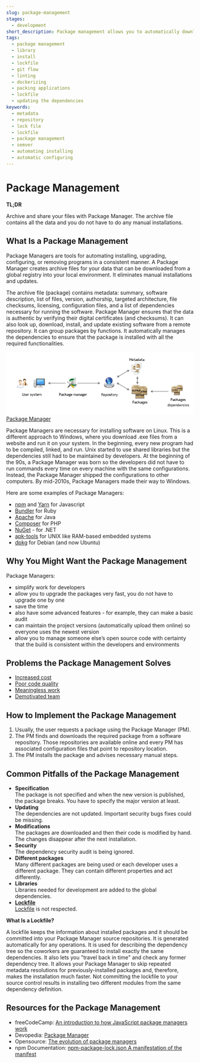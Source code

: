 ```yaml
---
slug: package-management
stages:
  - development
short_description: Package management allows you to automatically download, install, and update software using remote repositories and in a consistent manner. Package managers are software tools that eliminate maintaining the software manually.
tags:
  - package management
  - library
  - install
  - lockfile
  - git flow
  - linting
  - dockerizing
  - packing applications
  - lockfile
  - updating the dependencies
keywords:
  - metadata
  - repository
  - lock file
  - lockfile
  - package management
  - semver
  - automating installing
  - automatic configuring
---
```


# Package Management

**TL;DR**

Archive and share your files with Package Manager. The archive file contains all the data and you do not have to do any manual installations.

## What Is a Package Management

Package Managers are tools for automating installing, upgrading, configuring, or removing programs in a consistent manner. A Package Manager creates archive files for your data that can be downloaded from a global registry into your local environment. It eliminates manual installations and updates.

The archive file (package) contains metadata: summary, software description, list of files, version, authorship, targeted architecture, file checksums, licensing, configuration files, and a list of dependencies necessary for running the software. Package Manager ensures that the data is authentic by verifying their digital certificates (and checksums). It can also look up, download, install, and update existing software from a remote repository. It can group packages by functions. It automatically manages the dependencies to ensure that the package is installed with all the required functionalities.

![Package Manager](/files/package_manager.png)  
[Package Manager](https://devopedia.org/package-manager)

Package Managers are necessary for installing software on Linux. This is a different approach to Windows, where you download .exe files from a website and run it on your system. In the beginning, every new program had to be compiled, linked, and run. Unix started to use shared libraries but the dependencies still had to be maintained by developers. At the beginning of the 90s, a Package Manager was born so the developers did not have to run commands every time on every machine with the same configurations. Instead, the Package Manager shipped the configurations to other computers. By mid-2010s, Package Managers made their way to Windows.

Here are some examples of Package Managers:

- [npm](https://en.wikipedia.org/wiki/Npm) and [Yarn](https://yarnpkg.com/lang/en/) for Javascript
- [Bundler](https://bundler.io/) for Ruby
- [Apache](https://maven.apache.org/) for Java
- [Composer](https://getcomposer.org/) for PHP
- [NuGet](https://www.nuget.org/) - for .NET
- [apk-tools](http://apk-tools.sourceforge.net/) for UNIX like RAM-based embedded systems
- [dpkg](https://wiki.debian.org/Teams/Dpkg) for Debian (and now Ubuntu)

## Why You Might Want the Package Management

Package Managers:

- simplify work for developers
- allow you to upgrade the packages very fast, you do not have to upgrade one by one
- save the time
- also have some advanced features - for example, they can make a basic audit
- can maintain the project versions (automatically upload them online) so everyone uses the newest version
- allow you to manage someone else’s open source code with certainty that the build is consistent within the developers and environments

## Problems the Package Management Solves

- [Increased cost](/problems/increased-cost)
- [Poor code quality](/problems/poor-code-quality)
- [Meaningless work](/problems/meaningless-work)
- [Demotivated team](/problems/demotivated-team)

## How to Implement the Package Management

1. Usually, the user requests a package using the Package Manager (PM).
2. The PM finds and downloads the required package from a software repository. Those repositories are available online and every PM has associated configuration files that point to repository location.
3. The PM installs the package and advises necessary manual steps.

## Common Pitfalls of the Package Management

- **Specification**  
  The package is not specified and when the new version is published, the package breaks. You have to specify the major version at least.
- **Updating**  
  The dependencies are not updated. Important security bugs fixes could be missing.
- **Modifications**  
  The packages are downloaded and then their code is modified by hand. The changes disappear after the next installation.
- **Security**  
  The dependency security audit is being ignored.
- **Different packages**  
  Many different packages are being used or each developer uses a different package. They can contain different properties and act differently.
- **Libraries**  
  Libraries needed for development are added to the global dependencies.
- [**Lockfile**](/practices/lockfile)  
  [Lockfile](/practices/lockfile) is not respected.

**What Is a Lockfile?**

A lockfile keeps the information about installed packages and it should be committed into your Package Manager source repositories. It is generated automatically for any operations. It is used for describing the dependency tree so the coworkers are guaranteed to install exactly the same dependencies. It also lets you "travel back in time" and check any former dependency tree. It allows your Package Manager to skip repeated metadata resolutions for previously-installed packages and, therefore, makes the installation much faster. Not committing the lockfile to your source control results in installing two different modules from the same dependency definition.

## Resources for the Package Management

- freeCodeCamp: [An introduction to how JavaScript package managers work](https://www.freecodecamp.org/news/javascript-package-managers-101-9afd926add0a/)
- Devopedia: [Package Manager](https://devopedia.org/package-manager#Linode-2017)
- Opensource: [The evolution of package managers](https://opensource.com/article/18/7/evolution-package-managers)
- npm Documentation: [npm-package-lock.json A manifestation of the manifest](https://docs.npmjs.com/files/package-lock.json)

